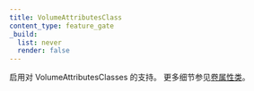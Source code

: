 ```yaml
---
title: VolumeAttributesClass
content_type: feature_gate
_build:
  list: never
  render: false
---
```


<!--
Enable support for VolumeAttributesClasses.
See [Volume Attributes Classes](/docs/concepts/storage/volume-attributes-classes/)
for more information.
-->
启用对 VolumeAttributesClasses 的支持。
更多细节参见[卷属性类](/zh-cn/docs/concepts/storage/volume-attributes-classes/)。
